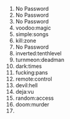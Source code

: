 1. No Password
2. No Password
3. No Password
4. voodoo:magic
5. simple:songs
6. kill:zone
7. No Password
8. inverted:tenthlevel
9. turnmeon:deadman
10. dark:times
11. fucking:pans
12. remote:control
13. devil:hell
14. deja:vu
15. random:access
16. doom:murder
17. 